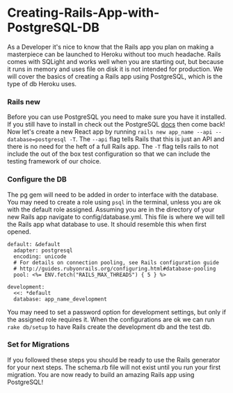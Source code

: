 # Creating-Rails-App-with-PostgreSQL-DB

As a Developer it's nice to know that the Rails app you plan on making a masterpiece can be launched to Heroku without too much headache. Rails comes with SQLight and works well when you are starting out, but because it runs in memory and uses file on disk it is not intended for production. We will cover the basics of creating a Rails app using PostgreSQL, which is the type of db Heroku uses.

### Rails new
Before you can use PostgreSQL you need to make sure you have it installed. If you still have to install in check out the PostgreSQL [docs](https://www.postgresql.org/) then come back!
Now let's create a new React app by running `rails new app_name --api --database=postgresql -T`. The `--api` flag tells Rails that this is just an API and there is no need for the heft of a full Rails app. The `-T` flag tells rails to not include the out of the box test configuration so that we can include the testing framework of our choice. 

### Configure the DB
The pg gem will need to be added in order to interface with the database. You may need to create a role using `psql` in the terminal, unless you are ok with the default role assigned. Assuming you are in the directory of your new Rails app navigate to config/database.yml. This file is where we will tell the Rails app what database to use. It should resemble this when first opened.
```
default: &default
  adapter: postgresql
  encoding: unicode
  # For details on connection pooling, see Rails configuration guide
  # http://guides.rubyonrails.org/configuring.html#database-pooling
  pool: <%= ENV.fetch("RAILS_MAX_THREADS") { 5 } %>

development:
  <<: *default
  database: app_name_development
```
You may need to set a password option for development settings, but only if the assigned role requires it. When the configurations are ok we can run `rake db/setup` to have Rails create the development db and the test db.


### Set for Migrations
If you followed these steps you should be ready to use the Rails generator for your next steps. The schema.rb file will not exist until you run your first migration. You are now ready to build an amazing Rails app using PostgreSQL!
